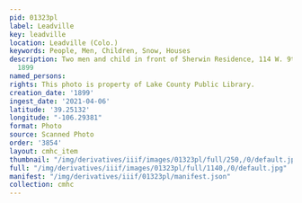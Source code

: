 ```yaml
---
pid: 01323pl
label: Leadville
key: leadville
location: Leadville (Colo.)
keywords: People, Men, Children, Snow, Houses
description: Two men and child in front of Sherwin Residence, 114 W. 9th Street, spring
  1899
named_persons: 
rights: This photo is property of Lake County Public Library.
creation_date: '1899'
ingest_date: '2021-04-06'
latitude: '39.25132'
longitude: "-106.29381"
format: Photo
source: Scanned Photo
order: '3854'
layout: cmhc_item
thumbnail: "/img/derivatives/iiif/images/01323pl/full/250,/0/default.jpg"
full: "/img/derivatives/iiif/images/01323pl/full/1140,/0/default.jpg"
manifest: "/img/derivatives/iiif/01323pl/manifest.json"
collection: cmhc
---
```

